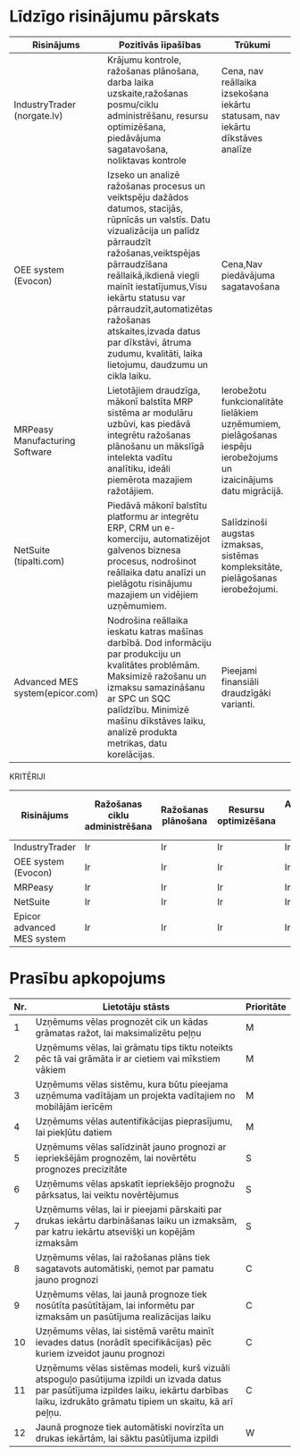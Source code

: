

# Līdzīgo risinājumu pārskats

|Risinājums|Pozitīvās īipašības|Trūkumi|Komentāri|
|-|-|-|-|
|IndustryTrader (norgate.lv)|Krājumu kontrole, ražošanas plānošana, darba laika uzskaite,ražošanas posmu/ciklu administrēšanu, resursu optimizēšana, piedāvājuma sagatavošana, noliktavas kontrole|Cena, nav reāllaika izsekošana iekārtu statusam, nav iekārtu dīkstāves analīze|https://norgate.lv/lv/risinajumi-programas-biznesam/programma-razosanai|
|OEE system (Evocon)|Izseko un analizē ražošanas procesus un veiktspēju dažādos datumos, stacijās, rūpnīcās un valstīs. Datu vizualizācija un palīdz pārraudzīt ražošanas,veiktspējas pārraudzīšana reāllaikā,ikdienā viegli mainīt iestatījumus,Visu iekārtu statusu var pārraudzīt,automatizētas ražošanas atskaites,izvada datus par dīkstāvi, ātruma zudumu, kvalitāti, laika lietojumu, daudzumu un cikla laiku.|Cena,Nav piedāvājuma sagatavošana|https://evocon.com/|
|MRPeasy Manufacturing Software|Lietotājiem draudzīga, mākonī balstīta MRP sistēma ar modulāru uzbūvi, kas piedāvā integrētu ražošanas plānošanu un mākslīgā intelekta vadītu analītiku, ideāli piemērota mazajiem ražotājiem.|Ierobežotu funkcionalitāte lielākiem uzņēmumiem, pielāgošanas iespēju ierobežojums un izaicinājums datu migrācijā.|https://www.mrpeasy.com/|
|NetSuite (tipalti.com)|Piedāvā mākonī balstītu platformu ar integrētu ERP, CRM un e-komerciju, automatizējot galvenos biznesa procesus, nodrošinot reāllaika datu analīzi un pielāgotu risinājumu mazajiem un vidējiem uzņēmumiem.|Salīdzinoši augstas izmaksas, sistēmas kompleksitāte, pielāgošanas ierobežojumi.|https://tipalti.com/|
|Advanced MES system(epicor.com)|Nodrošina reāllaika ieskatu katras mašīnas darbībā. Dod informāciju par produkciju un kvalitātes problēmām. Maksimizē ražošanu un izmaksu samazināšanu ar SPC un SQC palīdzību. Minimizē mašīnu dīkstāves laiku, analizē produkta metrikas, datu korelācijas.|Pieejami finansiāli draudzīgāki varianti.|https://www.epicor.com/en/products/manufacturing-execution-software-mes/advanced-mes/|

KRITĒRIJI

  |Risinājums|Ražošanas ciklu administrēšana|Ražošanas plānošana|Resursu optimizēšana|Automatizācija(piedāvājuma sagatavošana/ražošanas atskaites)|Datu vizualizācija|Iekārtu statusa uzraudzība reallaikā|
|-|-|-|-|-|-|-|
|IndustryTrader|Ir|Ir|Ir|Ir|Nav|Nav|
|OEE system (Evocon)|Ir|Ir|Ir|Ir|Ir|Ir|
|MRPeasy|Ir|Ir|Ir|Ir|Ir|Nav|
|NetSuite|Ir|Ir|Ir|Ir|Ir|Ir|
|Epicor advanced MES system|Ir|Ir|Ir|Ir|Ir|Ir|

# Prasību apkopojums

|Nr.|Lietotāju stāsts|Prioritāte|
|-|-|-|
|1|Uzņēmums vēlas prognozēt cik un kādas grāmatas ražot, lai maksimalizētu peļņu|M|
|2|Uzņēmums vēlas, lai grāmatu tips tiktu noteikts pēc tā vai grāmāta ir ar cietiem vai mīkstiem vākiem|M|
|3|Uzņēmums vēlas sistēmu, kura būtu pieejama uzņēmuma vadītājam un projekta vadītajiem no mobilājām ierīcēm|M|
|4|Uzņēmums vēlas autentifikācijas pieprasījumu, lai piekļūtu datiem|M|
|5|Uzņēmums vēlas salīdzināt jauno prognozi ar iepriekšējām prognozēm, lai novērtētu prognozes precizitāte|S|
|6|Uzņēmums vēlas apskatīt iepriekšējo prognožu pārksatus, lai veiktu novērtējumus|S|
|7|Uzņēmums vēlas, lai ir pieejami pārskaiti par drukas iekārtu darbināšanas laiku un izmaksām, par katru iekārtu atsevišķi un kopējām izmaksām|S|
|8|Uzņēmums vēlas, lai ražošanas plāns tiek sagatavots automātiski, ņemot par pamatu jauno prognozi|C|
|9|Uzņēmums vēlas, lai jaunā prognoze tiek nosūtīta pasūtītājam, lai informētu par izmaksām un pasūtījuma realizācijas laiku |C|
|10|Uzņēmums vēlas, lai sistēmā varētu mainīt ievades datus (norādīt specifikācijas) pēc kuriem  izveidot jaunu prognozi|C|
|11|Uzņēmums vēlas sistēmas modeli, kurš vizuāli atspoguļo pasūtijuma izpildi un izvada datus par pasūtījuma izpildes laiku, iekārtu darbības laiku, izdrukāto grāmatu tipiem un skaitu, kā arī peļņu.|C|
|12|Jaunā prognoze tiek automātiski novirzīta un drukas iekārtām, lai sāktu pasūtījuma izpildi|W|

